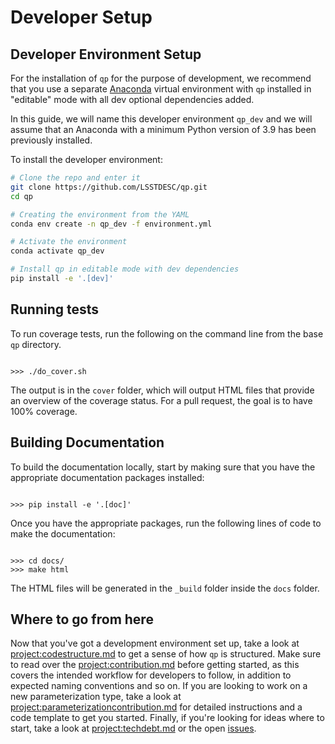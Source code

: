 # Developer Setup

## Developer Environment Setup

For the installation of `qp` for the purpose of development, we recommend that you use a separate [Anaconda](https://docs.anaconda.com/anaconda/install/) virtual environment with `qp` installed in "editable" mode with all dev optional dependencies added.

In this guide, we will name this developer environment `qp_dev` and we will assume that an Anaconda with a minimum Python version of 3.9 has been previously installed.

To install the developer environment:

```bash
# Clone the repo and enter it
git clone https://github.com/LSSTDESC/qp.git
cd qp

# Creating the environment from the YAML
conda env create -n qp_dev -f environment.yml

# Activate the environment
conda activate qp_dev

# Install qp in editable mode with dev dependencies
pip install -e '.[dev]'
```

## Running tests

To run coverage tests, run the following on the command line from the base `qp` directory.

```{doctest}

>>> ./do_cover.sh

```

The output is in the `cover` folder, which will output HTML files that provide an overview of the coverage status. For a pull request, the goal is to have 100% coverage.

## Building Documentation

To build the documentation locally, start by making sure that you have the appropriate documentation packages installed:

```{doctest}

>>> pip install -e '.[doc]'

```

Once you have the appropriate packages, run the following lines of code to make the documentation:

```{doctest}

>>> cd docs/
>>> make html

```

The HTML files will be generated in the `_build` folder inside the `docs` folder.

## Where to go from here

Now that you've got a development environment set up, take a look at <project:codestructure.md> to get a sense of how `qp` is structured. Make sure to read over the <project:contribution.md> before getting started, as this covers the intended workflow for developers to follow, in addition to expected naming conventions and so on. If you are looking to work on a new parameterization type, take a look at <project:parameterizationcontribution.md> for detailed instructions and a code template to get you started. Finally, if you're looking for ideas where to start, take a look at <project:techdebt.md> or the open [issues](https://github.com/LSSTDESC/qp/issues).
